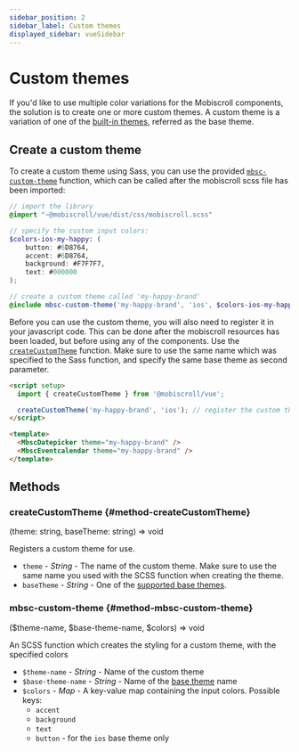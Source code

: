 ```yaml
---
sidebar_position: 2
sidebar_label: Custom themes
displayed_sidebar: vueSidebar
---
```


# Custom themes

If you'd like to use multiple color variations for the Mobiscroll components, the solution is to create one or more custom themes. A custom theme is a variation of one of the [built-in themes](./built-in-themes), referred as the base theme.

## Create a custom theme

To create a custom theme using Sass, you can use the provided [`mbsc-custom-theme`](#method-mbsc-custom-theme) function, which can be called after the mobiscroll scss file has been imported:

```scss
// import the library
@import "~@mobiscroll/vue/dist/css/mobiscroll.scss"

// specify the custom input colors:
$colors-ios-my-happy: (
    button: #6D8764,
    accent: #6D8764,
    background: #F7F7F7,
    text: #000000
);

// create a custom theme called 'my-happy-brand'
@include mbsc-custom-theme('my-happy-brand', 'ios', $colors-ios-my-happy);
```

Before you can use the custom theme, you will also need to register it in your javascript code. This can be done after the mobiscroll resources has been loaded, but before using any of the components. Use the [`createCustomTheme`](#method-createCustomTheme) function. Make sure to use the same name which was specified to the Sass function, and specify the same base theme as second parameter.

```html
<script setup>
  import { createCustomTheme } from '@mobiscroll/vue';

  createCustomTheme('my-happy-brand', 'ios'); // register the custom theme
</script>

<template>
  <MbscDatepicker theme="my-happy-brand" />
  <MbscEventcalendar theme="my-happy-brand" />
</template>
```

<div className="option-list">

## Methods

### createCustomTheme {#method-createCustomTheme}

(theme: string, baseTheme: string) => void

Registers a custom theme for use.
* `theme` - _String_ - The name of the custom theme. Make sure to use the same name you used with the SCSS function when creating the theme.
* `baseTheme` - _String_ - One of the [supported base themes](./built-in-themes).

### mbsc-custom-theme {#method-mbsc-custom-theme}

($theme-name, $base-theme-name, $colors) => void

An SCSS function which creates the styling for a custom theme, with the specified colors
* `$theme-name` - _String_ - Name of the custom theme
* `$base-theme-name` - _String_ - Name of the [base theme](./built-in-themes.md) name
* `$colors` - _Map_ - A key-value map containing the input colors. Possible keys:
  - `accent`
  - `background`
  - `text`
  - `button` - for the `ios` base theme only

</div>